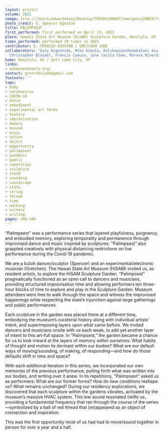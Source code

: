 ```yaml
---
layout: project
volume: 2021
image: file:///Users/edwardsharp/Desktop/TRASH%20BOAT/emergencyINDEX/ten_plus/guts/Links/1664818095916__Palimpsest--E__Spencer_Agoston_and_Gretchen_Jude.jpeg
photo_credit: E. Spencer Agoston
title: PALIMPSEST
first_performed: first performed on April 23, 2021
place: Hawaii State Art Museum (HiSAM) Sculpture Garden, Honolulu, HI
times_performed: performed 10 times in 2021
contributor: E. SPENCER AGOSTON / GRETCHEN JUDE
collaborators: 'Gary Higashida, Mika Kimula, Kalikopuanoheaokalani Aiu, Madelyn Biven,
  Christopher Blasdel, Francis Camuso, June Cecila Chee, Mareva Minerbi '
home: Honolulu, HI / Salt Lake City, UT
links:
- anemoneanomaly.org/
contact: gretchenjude@gmail.com
footnote: ''
tags:
- body
- coronavirus
- COVID-19
- dance
- embodiment
- experimental art forms
- history
- improvisation
- memory
- museum
- music
- nation
- object
- opportunity
- palimpsest
- pandemic
- public
- repetition
- sculpture
- sound
- sounding
- soundscape
- state
- string
- thread
- time
- walking
- witness
- writing
pages: 348-349
---
```


“Palimpsest” was a performance series that layered playfulness, poignancy, and embodied memory, exploring temporality and permanence through improvised dance and music inspired by sculptures. “Palimpsest” also grappled creatively with physical distancing restrictions on live performance during the Covid-19 pandemic. 

 

We are a butoh dancer/sculptor (Spencer) and an experimental/electronic musician (Gretchen). The Hawaii State Art Museum (HiSAM) invited us, as resident artists, to explore the HiSAM Sculpture Garden. “Palimpsest” pragmatically functioned as an open call to dancers and musicians, providing structured improvisation time and allowing performers ten three-hour blocks of time to explore and play in the Sculpture Garden. Museum attendees were free to walk through the space and witness the improvised happenings while respecting the state’s injunction against large gatherings and public performances. 

 

Each sculpture in the garden was placed there at a different time, embodying the museum’s curatorial history along with individual artists’ intent, and superimposing layers upon what came before. We invited dancers and musicians onsite with us each week, to add yet another layer of intent to this art-full space. In “Palimpsest,” the garden became a chance for us to look inward at the layers of memory within ourselves: What habits of thought and motion lie dormant within our bodies? What are our default ways of moving/sounding, of making, of responding—and how do those defaults shift in time and space?  

 

With each additional iteration in this series, we incorporated our own memories of the previous performance, pulling forth what was written into our bodies, and writing over it anew. In its repetitions, “Palimpsest” asked us as performers: What are our former forms? How do new conditions reshape us? What remains unchanged? During our residency explorations, we discovered that each sculpture within the gardens vibrates, activated by the museum’s massive HVAC system. This low sound resonated (with) us, providing a fundamental frequency that ran through the course of the series—symbolized by a ball of red thread that (re)appeared as an object of connection and inspiration.

This was the first opportunity most of us had had to move/sound together in person for over a year and a half. 
